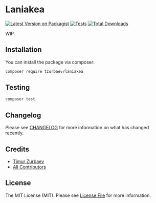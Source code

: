 # Laniakea

[![Latest Version on Packagist](https://img.shields.io/packagist/v/tzurbaev/laniakea.svg?style=flat-square)](https://packagist.org/packages/tzurbaev/laniakea)
[![Tests](https://img.shields.io/github/actions/workflow/status/tzurbaev/laniakea/run-tests.yml?branch=main&label=tests&style=flat-square)](https://github.com/tzurbaev/laniakea/actions/workflows/run-tests.yml)
[![Total Downloads](https://img.shields.io/packagist/dt/tzurbaev/laniakea.svg?style=flat-square)](https://packagist.org/packages/tzurbaev/laniakea)

WIP.

## Installation

You can install the package via composer:

```bash
composer require tzurbaev/laniakea
```

## Testing

```bash
composer test
```

## Changelog

Please see [CHANGELOG](CHANGELOG.md) for more information on what has changed recently.

## Credits

- [Timur Zurbaev](https://github.com/tzurbaev)
- [All Contributors](../../contributors)

## License

The MIT License (MIT). Please see [License File](LICENSE.md) for more information.

